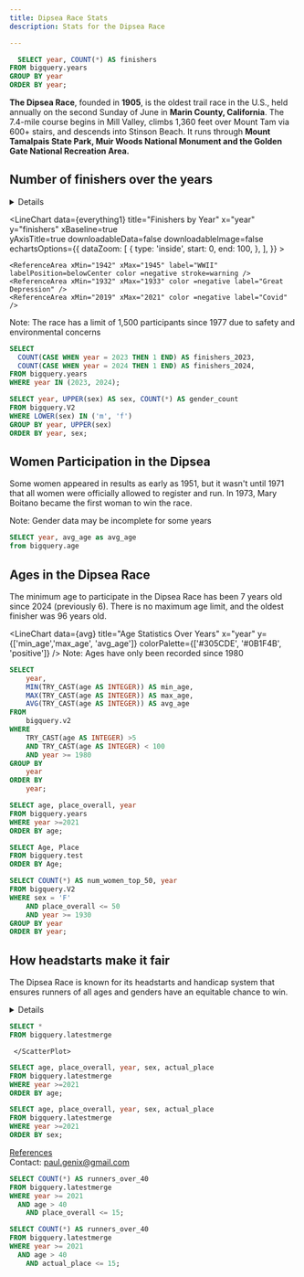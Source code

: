 ```yaml
---
title: Dipsea Race Stats
description: Stats for the Dipsea Race

---
```


```sql everything1
  SELECT year, COUNT(*) AS finishers
FROM bigquery.years
GROUP BY year
ORDER BY year;
```

**The Dipsea Race**, founded in **1905**, is the oldest trail race in the U.S., held annually on the second Sunday of June in **Marin County, California**. The 7.4-mile course begins in Mill Valley, climbs 1,360 feet over Mount Tam via 600+ stairs, and descends into Stinson Beach. It runs through **Mount Tamalpais State Park, Muir Woods National Monument and the Golden Gate National Recreation Area.** 

## Number of finishers over the years
<Details title="The Dipsea Race has been held every year since 1905 except for 7 years:">
    

**1932-1933:**
Great Depression  
**1942-1945:**
World War II  
**2020:**
Covid-19 Pandemic

</Details>

<LineChart
    data={everything1}
    title="Finishers by Year"
    x="year"
    y="finishers"
    xBaseline=true    
    yAxisTitle=true
    downloadableData=false
    downloadableImage=false
    echartsOptions={{
    dataZoom: [
        {
            type: 'inside',
            start: 0,
            end: 100,
        },
    ],
}}
    >
  
    <ReferenceArea xMin="1942" xMax="1945" label="WWII" labelPosition=belowCenter color =negative stroke=warning />
    <ReferenceArea xMin="1932" xMax="1933" color =negative label="Great Depression" />
    <ReferenceArea xMin="2019" xMax="2021" color =negative label="Covid" />

</LineChart>
<Note>
Note: The race has a limit of 1,500 participants since 1977 due to safety and environmental concerns
</Note>  



```sql everything20241
SELECT 
  COUNT(CASE WHEN year = 2023 THEN 1 END) AS finishers_2023,
  COUNT(CASE WHEN year = 2024 THEN 1 END) AS finishers_2024,
FROM bigquery.years
WHERE year IN (2023, 2024);
```


```sql gender1
SELECT year, UPPER(sex) AS sex, COUNT(*) AS gender_count
FROM bigquery.V2
WHERE LOWER(sex) IN ('m', 'f')
GROUP BY year, UPPER(sex)
ORDER BY year, sex;
```



## Women Participation in the Dipsea
Some women appeared in results as early as 1951, but it wasn't until 1971 that all women were officially allowed to register and run. In 1973, Mary Boitano became the first woman to win the race. 

<Tabs background=true color=primary>
    <Tab label="Finishers by Gender">
        <LineChart
    data={gender1}
    title="Dipsea Finishers by Gender"
    x="year"
    y="gender_count"
    series="sex"
    colorPalette={['#305CDE', '#FF1DCE']}
    labelPosition=middle
    downloadableData=false
    downloadableImage=false
>
    <ReferenceLine 
        x="1971"
        labelPosition=aboveCenter
        fontSize=13
        labelSize=1
        labelColor=positive
        hideValue={false} 
    />
</LineChart>
    </Tab>
    <Tab label="Women in the Top 50">
        <LineChart
    data={gender2}
    title="Number of Women in the Top 50 Over the Years"
    x="year"
    y="num_women_top_50"
    lineColor='#FF1DCE'
    downloadableData=false
    downloadableImage=false
/>
    </Tab>
</Tabs>
<Note>
Note: Gender data may be incomplete for some years
</Note>



```sql avg1
SELECT year, avg_age as avg_age
from bigquery.age
```

## Ages in the Dipsea Race
The minimum age to participate in the Dipsea Race has been 7 years old since 2024 (previously 6). There is no maximum age limit, and the oldest finisher was 96 years old.<Info description="Jack Kirk in 2003" />

<LineChart
    data={avg}
    title="Age Statistics Over Years"
    x="year"
    y={['min_age','max_age', 'avg_age']} 
    colorPalette={['#305CDE', '#0B1F4B', 'positive']}
/>
<Note>
Note: Ages have only been recorded since 1980
</Note>

```sql avg
SELECT 
    year,
    MIN(TRY_CAST(age AS INTEGER)) AS min_age,
    MAX(TRY_CAST(age AS INTEGER)) AS max_age,
    AVG(TRY_CAST(age AS INTEGER)) AS avg_age
FROM 
    bigquery.v2
WHERE
    TRY_CAST(age AS INTEGER) >5
    AND TRY_CAST(age AS INTEGER) < 100
    AND year >= 1980
GROUP BY 
    year
ORDER BY 
    year;
```

```sql scatter
SELECT age, place_overall, year
FROM bigquery.years
WHERE year >=2021
ORDER BY age;
```


```sql scatter1
SELECT Age, Place
FROM bigquery.test
ORDER BY Age;
```

```sql gender2
SELECT COUNT(*) AS num_women_top_50, year
FROM bigquery.V2
WHERE sex = 'F'
    AND place_overall <= 50
    AND year >= 1930
GROUP BY year
ORDER BY year;
```




## How headstarts make it fair
The Dipsea Race is known for its headstarts and handicap system that ensures runners of all ages and genders have an equitable chance to win.
<Details title="How Headstarts work">

Runers are divided into 25–26 age and gender-based groups, starting one minute apart. The youngest and oldest runners get the biggest head starts—up to 25 minutes ahead of the fastest runners. Based on decades of data, the race’s handicapper updates the system yearly to keep it fair. Past winners receive a “penalty minute”. This approach ensures runners of all ages and genders have a real shot at winning.  
[2025 Headstart table](https://www.dipsea.org/handicap.php) 


#### Dipsea's Handicap History:
The system initially relied on subjective evaluations of entrants' abilities but transitioned in 1965 to an age-based model, granting the youngest and oldest participants significant advantages over "scratch" runners in their prime years (ages 19-30). Further refinements in 1971 incorporated gender and historical performance data, allowing winners to emerge from diverse demographics, including children as young as 8 and seniors in their 70s
</Details>  

```sql all
SELECT *
FROM bigquery.latestmerge
```
<Tabs background=true color=primary>
    <Tab label="Gender">
        <Grid cols={2}>
  <ScatterPlot    
    data={scatterall1} 
      x="actual_place" 
      y="age" 
      series="sex" 
      subtitle= "1 female runner made it to the top 50 (since 2021)"
      title="Actual Place (time-based)"
      colorPalette={['#305CDE', '#FF1DCE']}
      xMax=25 
      yMax=60 
      yMin=6 
      xMin=1>
    </ScatterPlot>
  
  <Group>
    <ScatterPlot 
    data={scatterall1} 
    x="place_overall" 
    y="age" 
    series="sex" 
    title="Place Overall (with headstarts)"
    subtitle= "22 female runners made it to the top 50 (since 2021)"
    seriesOrder={['M', 'F']}
    colorPalette={['#305CDE', '#FF1DCE']}
    yMax=60
    yMin=6
    xMax=25
    xMin=1>
    </ScatterPlot>
  </Group>
</Grid>
    </Tab>
    <Tab label="Age">
        <Grid cols=2>
    <ScatterPlot data={scatterall} x=actual_place (time-based) y=age title="Actual Place (time-based)"xMax=15 yMax=80 yMin=6 xMin=1 subtitle="2 runners >40 made it to the top 15 (since 2021)" >
             <ReferenceArea xMin=1 xMax=15 yMin=40 yMax=80 label="age> 40" labelPosition=topRight color=negative border=true/>
             
     </ScatterPlot>

   <Group>
    <ScatterPlot data={scatterall} 
    x=place_overall 
    y=age 
    title="Place Overall (with headstarts)"
    subtitle="27 runners >40 made it to the top 15 (since 2021)"
    xMax=15 
    yMax=80 
    yMin=6 
    xMin=1>
    <ReferenceArea xMin=1 xMax=15 yMin=40 yMax=80 label="age> 40" color=positive border=true labelPosition=topRight/>
     </ScatterPlot>

   </Group>
</Grid>
    </Tab>
</Tabs>


```sql scatterall
SELECT age, place_overall, year, sex, actual_place
FROM bigquery.latestmerge
WHERE year >=2021
ORDER BY age;
```

```sql scatterall1
SELECT age, place_overall, year, sex, actual_place
FROM bigquery.latestmerge
WHERE year >=2021
ORDER BY sex;
```


[References](/about)  
Contact: paul.genix@gmail.com


```sql scatterallage12
SELECT COUNT(*) AS runners_over_40
FROM bigquery.latestmerge
WHERE year >= 2021
  AND age > 40
    AND place_overall <= 15;
```


```sql scatterallage123
SELECT COUNT(*) AS runners_over_40
FROM bigquery.latestmerge
WHERE year >= 2021
  AND age > 40
    AND actual_place <= 15;
```